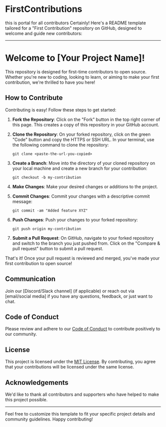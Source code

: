# FirstContributions
this is portal for all contributors
Certainly! Here's a README template tailored for a "First Contribution" repository on GitHub, designed to welcome and guide new contributors:

---

# Welcome to [Your Project Name]!

This repository is designed for first-time contributors to open source. Whether you're new to coding, looking to learn, or aiming to make your first contribution, we're thrilled to have you here!

## How to Contribute

Contributing is easy! Follow these steps to get started:

1. **Fork the Repository**: Click on the "Fork" button in the top right corner of this page. This creates a copy of this repository in your GitHub account.

2. **Clone the Repository**: On your forked repository, click on the green "Code" button and copy the HTTPS or SSH URL. In your terminal, use the following command to clone the repository:
   ```
   git clone <paste-the-url-you-copied>
   ```

3. **Create a Branch**: Move into the directory of your cloned repository on your local machine and create a new branch for your contribution:
   ```
   git checkout -b my-contribution
   ```

4. **Make Changes**: Make your desired changes or additions to the project.

5. **Commit Changes**: Commit your changes with a descriptive commit message:
   ```
   git commit -am "Added feature XYZ"
   ```

6. **Push Changes**: Push your changes to your forked repository:
   ```
   git push origin my-contribution
   ```

7. **Submit a Pull Request**: On GitHub, navigate to your forked repository and switch to the branch you just pushed from. Click on the "Compare & pull request" button to submit a pull request.

That's it! Once your pull request is reviewed and merged, you've made your first contribution to open source!

## Communication

Join our [Discord/Slack channel] (if applicable) or reach out via [email/social media] if you have any questions, feedback, or just want to chat.

## Code of Conduct

Please review and adhere to our [Code of Conduct](./CODE_OF_CONDUCT.md) to contribute positively to our community.

## License

This project is licensed under the [MIT License](./LICENSE). By contributing, you agree that your contributions will be licensed under the same license.

## Acknowledgements

We'd like to thank all contributors and supporters who have helped to make this project possible.

---

Feel free to customize this template to fit your specific project details and community guidelines. Happy contributing!
